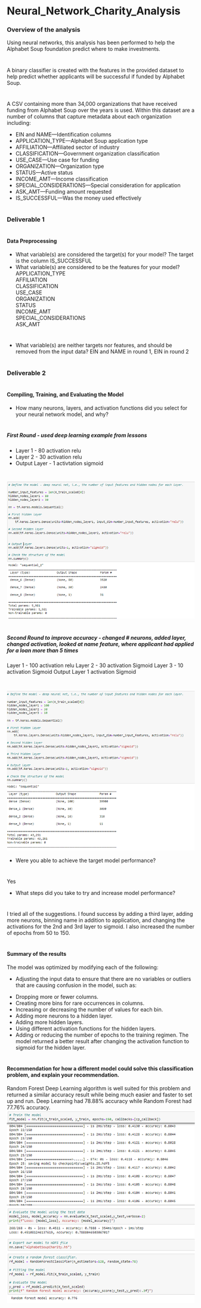# Neural_Network_Charity_Analysis

### Overview of the analysis
Using neural networks, this analysis has been performed to help the Alphabet Soup foundation predict where to make investments.
#
A binary classifier is created with the features in the provided dataset to help predict whether applicants will be successful if funded by Alphabet Soup.
#
A CSV containing more than 34,000 organizations that have received funding from Alphabet Soup over the years is used. Within this dataset are a number of columns that capture metadata about each organization including:
* EIN and NAME—Identification columns
* APPLICATION_TYPE—Alphabet Soup application type
* AFFILIATION—Affiliated sector of industry
* CLASSIFICATION—Government organization classification
* USE_CASE—Use case for funding
* ORGANIZATION—Organization type
* STATUS—Active status
* INCOME_AMT—Income classification
* SPECIAL_CONSIDERATIONS—Special consideration for application
* ASK_AMT—Funding amount requested
* IS_SUCCESSFUL—Was the money used effectively
#
### Deliverable 1
#
#### Data Preprocessing
* What variable(s) are considered the target(s) for your model?
The target is the column  IS_SUCCESSFUL
* What variable(s) are considered to be the features for your model?
APPLICATION_TYPE             
AFFILIATION                  
CLASSIFICATION               
USE_CASE                     
ORGANIZATION                 
STATUS                       
INCOME_AMT                   
SPECIAL_CONSIDERATIONS       
ASK_AMT                   
#
* What variable(s) are neither targets nor features, and should be removed from the input data?
EIN and NAME in round 1, EIN in round 2
#
### Deliverable 2
#
#### Compiling, Training, and Evaluating the Model
* How many neurons, layers, and activation functions did you select for your neural network model, and why?
#
##### First Round - used deep learning example from lessons
* Layer 1 - 80 activation relu
* Layer 2 - 30 activation relu
* Output Layer - 1 activtation sigmoid
#
![r1](https://github.com/jcsargis00/Neural_Network_Charity_Analysis/blob/main/Resources/round1.PNG)
#
##### Second Round to improve accuracy - changed # neurons, added layer, changed activation, looked at name feature, where applicant had applied for a loan more than 5 times
Layer 1 - 100 activation relu
Layer 2 - 30 activation Sigmoid
Layer 3 - 10 activation Sigmoid
Output Layer 1 activation Sigmoid
#
![r2](https://github.com/jcsargis00/Neural_Network_Charity_Analysis/blob/main/Resources/round2.PNG)
* Were you able to achieve the target model performance?
#
Yes
* What steps did you take to try and increase model performance?
#
I tried all of the suggestions.  I found success by adding a third layer, adding more neurons, binning name in addition to application, and changing the activations for the 2nd and 3rd layer to sigmoid.  I also increased the number of epochs from 50 to 150.
#
#### Summary of the results 
The model was optimized by modifying each of the following:
- Adjusting the input data to ensure that there are no variables or outliers that are causing confusion in the model, such as:
* Dropping more or fewer columns.
* Creating more bins for rare occurrences in columns.
* Increasing or decreasing the number of values for each bin.
* Adding more neurons to a hidden layer.
* Adding more hidden layers.
* Using different activation functions for the hidden layers.
* Adding or reducing the number of epochs to the training regimen.
The model returned a better result after changing the activation function to sigmoid for the hidden layer.
#
#### Recommendation for how a different model could solve this classification problem, and explain your recommendation.
Random Forest Deep Learning algorithm is well suited for this problem and returned a similar accuracy result while being much easier and faster to set up and run. Deep Learning had 78.88% accuracy while Random Forest had 77.76% accuracy.
![nnets](https://github.com/jcsargis00/Neural_Network_Charity_Analysis/blob/main/Resources/models.PNG)
